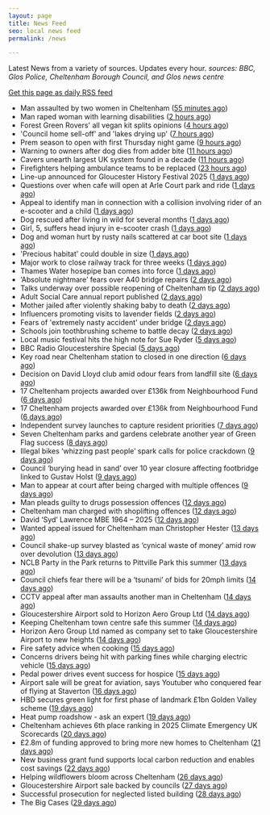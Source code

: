 ```yaml
---
layout: page
title: News Feed
seo: local news feed
permalink: /news

---
```


Latest News from a variety of sources. Updates every hour.
_sources: BBC, Glos Police, Cheltenham Borough Council, and Glos news centre_

[Get this page as daily RSS feed](/daily.rss)

<!-- news_marker starts -->
- Man assaulted by two women in Cheltenham ([55 minutes ago](https://gloucesternewscentre.co.uk/man-assaulted-by-two-women-in-cheltenham/))
- Man raped woman with learning disabilities ([2 hours ago](https://www.bbc.com/news/articles/cly8exye0qpo))
- Forest Green Rovers' all vegan kit splits opinions ([4 hours ago](https://www.bbc.com/news/articles/cj61l252yz9o))
- 'Council home sell-off' and 'lakes drying up' ([7 hours ago](https://www.bbc.com/news/articles/cvgw2qxr962o))
- Prem season to open with first Thursday night game ([9 hours ago](https://www.bbc.com/sport/rugby-union/articles/c3r959e1d5no))
- Warning to owners after dog dies from adder bite ([11 hours ago](https://www.bbc.com/articles/cm2z38p5rpeo))
- Cavers unearth largest UK system found in a decade ([11 hours ago](https://www.bbc.com/news/articles/cz6g4eg41wlo))
- Firefighters helping ambulance teams to be replaced ([23 hours ago](https://www.bbc.com/news/articles/cj0ml0pym37o))
- Line-up announced for Gloucester History Festival 2025 ([1 days ago](https://gloucesternewscentre.co.uk/line-up-announced-for-gloucester-history-festival-2025/))
- Questions over when cafe will open at Arle Court park and ride ([1 days ago](https://gloucesternewscentre.co.uk/questions-over-when-cafe-will-open-at-arle-court-park-and-ride/))
- Appeal to identify man in connection with a collision involving rider of an e-scooter and a child ([1 days ago](https://gloucesternewscentre.co.uk/appeal-to-identify-man-in-connection-with-a-collision-involving-rider-of-an-e-scooter-and-a-child/))
- Dog rescued after living in wild for several months ([1 days ago](https://www.bbc.com/news/articles/cm2m4lp7r31o))
- Girl, 5, suffers head injury in e-scooter crash ([1 days ago](https://www.bbc.com/news/articles/c77vp7gz63ro))
- Dog and woman hurt by rusty nails scattered at car boot site ([1 days ago](https://www.bbc.com/news/articles/c20wvqg5654o))
- 'Precious habitat' could double in size ([1 days ago](https://www.bbc.com/news/articles/c89ez0zpegko))
- Major work to close railway track for three weeks ([1 days ago](https://www.bbc.com/news/articles/c0epj8dxvleo))
- Thames Water hosepipe ban comes into force ([1 days ago](https://www.bbc.com/news/articles/c9qxzy3dznjo))
- ‘Absolute nightmare’ fears over A40 bridge repairs ([2 days ago](https://gloucesternewscentre.co.uk/absolute-nightmare-fears-over-a40-bridge-repairs/))
- Talks underway over possible reopening of Cheltenham tip ([2 days ago](https://gloucesternewscentre.co.uk/talks-underway-over-possible-reopening-of-cheltenham-tip/))
- Adult Social Care annual report published ([2 days ago](https://gloucesternewscentre.co.uk/adult-social-care-annual-report-published/))
- Mother jailed after violently shaking baby to death ([2 days ago](https://www.bbc.com/news/articles/cwyq0wjq82lo))
- Influencers promoting visits to lavender fields ([2 days ago](https://www.bbc.com/news/videos/cev030yrnndo))
- Fears of 'extremely nasty accident' under bridge ([2 days ago](https://www.bbc.com/news/articles/cwyqeg7yq9eo))
- Schools join toothbrushing scheme to battle decay ([2 days ago](https://www.bbc.com/news/articles/cd78pln81pvo))
- Local music festival hits the high note for Sue Ryder ([5 days ago](https://gloucesternewscentre.co.uk/local-music-festival-hits-the-high-note-for-sue-ryder/))
- BBC Radio Gloucestershire Special ([5 days ago](https://www.bbc.co.uk/sounds/play/p0lqz0z2))
- Key road near Cheltenham station to closed in one direction ([6 days ago](https://gloucesternewscentre.co.uk/key-road-near-cheltenham-station-to-closed-in-one-direction/))
- Decision on David Lloyd club amid odour fears from landfill site ([6 days ago](https://gloucesternewscentre.co.uk/decision-on-david-lloyd-club-amid-odour-fears-from-landfill-site/))
- 17 Cheltenham projects awarded over £136k from Neighbourhood Fund ([6 days ago](https://gloucesternewscentre.co.uk/17-cheltenham-projects-awarded-over-136k-from-neighbourhood-fund/))
- 17 Cheltenham projects awarded over £136k from Neighbourhood Fund ([6 days ago](https://www.cheltenham.gov.uk/news/article/3036/17_cheltenham_projects_awarded_over_136k_from_neighbourhood_fund))
- Independent survey launches to capture resident priorities ([7 days ago](https://www.cheltenham.gov.uk/news/article/3035/independent_survey_launches_to_capture_resident_priorities))
- Seven Cheltenham parks and gardens celebrate another year of Green Flag success ([8 days ago](https://www.cheltenham.gov.uk/news/article/3034/seven_cheltenham_parks_and_gardens_celebrate_another_year_of_green_flag_success))
- Illegal bikes ‘whizzing past people’ spark calls for police crackdown ([9 days ago](https://gloucesternewscentre.co.uk/illegal-bikes-whizzing-past-people-spark-calls-for-police-crackdown/))
- Council ‘burying head in sand’ over 10 year closure affecting footbridge linked to Gustav Holst ([9 days ago](https://gloucesternewscentre.co.uk/council-burying-head-in-sand-over-10-year-closure-affecting-footbridge-linked-to-gustav-holst/))
- Man to appear at court after being charged with multiple offences ([9 days ago](https://gloucesternewscentre.co.uk/man-to-appear-at-court-after-being-charged-with-multiple-offences/))
- Man pleads guilty to drugs possession offences ([12 days ago](https://gloucesternewscentre.co.uk/man-pleads-guilty-to-drugs-possession-offences/))
- Cheltenham man charged with shoplifting offences ([12 days ago](https://gloucesternewscentre.co.uk/cheltenham-man-charged-with-shoplifting-offences/))
- David ‘Syd’ Lawrence MBE 1964 – 2025 ([12 days ago](https://www.bbc.co.uk/sounds/play/p0lpkk2r))
- Wanted appeal issued for Cheltenham man Christopher Hester ([13 days ago](https://gloucesternewscentre.co.uk/wanted-appeal-issued-for-cheltenham-man-christopher-hester/))
- Council shake-up survey blasted as ‘cynical waste of money’ amid row over devolution ([13 days ago](https://gloucesternewscentre.co.uk/council-shake-up-survey-blasted-as-cynical-waste-of-money-amid-row-over-devolution/))
- NCLB Party in the Park returns to Pittville Park this summer ([13 days ago](https://www.cheltenham.gov.uk/news/article/3033/nclb_party_in_the_park_returns_to_pittville_park_this_summer))
- Council chiefs fear there will be a ‘tsunami’ of bids for 20mph limits ([14 days ago](https://gloucesternewscentre.co.uk/council-chiefs-fear-there-will-be-a-tsunami-of-bids-for-20mph-limits/))
- CCTV appeal after man assaults another man in Cheltenham ([14 days ago](https://gloucesternewscentre.co.uk/cctv-appeal-after-man-assaults-another-man-in-cheltenham/))
- Gloucestershire Airport sold to Horizon Aero Group Ltd ([14 days ago](https://gloucesternewscentre.co.uk/gloucestershire-airport-sold-to-horizon-aero-group-ltd/))
- Keeping Cheltenham town centre safe this summer ([14 days ago](https://www.cheltenham.gov.uk/news/article/3032/keeping_cheltenham_town_centre_safe_this_summer))
- Horizon Aero Group Ltd named as company set to take Gloucestershire Airport to new heights ([14 days ago](https://www.cheltenham.gov.uk/news/article/3031/horizon_aero_group_ltd_named_as_company_set_to_take_gloucestershire_airport_to_new_heights))
- Fire safety advice when cooking ([15 days ago](https://gloucesternewscentre.co.uk/fire-safety-advice-when-cooking/))
- Concerns drivers being hit with parking fines while charging electric vehicle ([15 days ago](https://gloucesternewscentre.co.uk/concerns-drivers-being-hit-with-parking-fines-while-charging-electric-vehicle/))
- Pedal power drives event success for hospice ([15 days ago](https://gloucesternewscentre.co.uk/pedal-power-drives-event-success-for-hospice/))
- Airport sale will be great for aviation, says Youtuber who conquered fear of flying at Staverton ([16 days ago](https://gloucesternewscentre.co.uk/airport-sale-will-be-great-for-aviation-says-youtuber-who-conquered-fear-of-flying-at-staverton/))
- HBD secures green light for first phase of landmark £1bn Golden Valley scheme ([19 days ago](https://www.cheltenham.gov.uk/news/article/3030/hbd_secures_green_light_for_first_phase_of_landmark_1bn_golden_valley_scheme))
- Heat pump roadshow - ask an expert ([19 days ago](https://www.cheltenham.gov.uk/news/article/3029/heat_pump_roadshow_-_ask_an_expert))
- Cheltenham achieves 6th place ranking in 2025 Climate Emergency UK Scorecards ([20 days ago](https://www.cheltenham.gov.uk/news/article/3028/cheltenham_achieves_6th_place_ranking_in_2025_climate_emergency_uk_scorecards))
- £2.8m of funding approved to bring more new homes to Cheltenham ([21 days ago](https://www.cheltenham.gov.uk/news/article/3027/28m_of_funding_approved_to_bring_more_new_homes_to_cheltenham))
- New business grant fund supports local carbon reduction and enables cost savings ([22 days ago](https://www.cheltenham.gov.uk/news/article/3026/new_business_grant_fund_supports_local_carbon_reduction_and_enables_cost_savings))
- Helping wildflowers bloom across Cheltenham ([26 days ago](https://www.cheltenham.gov.uk/news/article/3025/helping_wildflowers_bloom_across_cheltenham))
- Gloucestershire Airport sale backed by councils ([27 days ago](https://www.cheltenham.gov.uk/news/article/3024/gloucestershire_airport_sale_backed_by_councils))
- Successful prosecution for neglected listed building ([28 days ago](https://www.cheltenham.gov.uk/news/article/3023/successful_prosecution_for_neglected_listed_building))
- The Big Cases ([29 days ago](https://www.bbc.co.uk/iplayer/episode/m001z7w2))

<!-- news_marker ends -->
